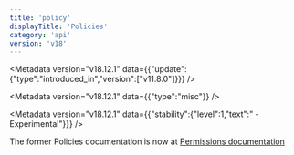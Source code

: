 ```yaml
---
title: 'policy'
displayTitle: 'Policies'
category: 'api'
version: 'v18'
---
```


<Metadata version="v18.12.1" data={{"update":{"type":"introduced_in","version":["v11.8.0"]}}} />

<Metadata version="v18.12.1" data={{"type":"misc"}} />

<Metadata version="v18.12.1" data={{"stability":{"level":1,"text":" - Experimental"}}} />

The former Policies documentation is now at [Permissions documentation][]

[Permissions documentation]: /api/v18/permissions#policies
